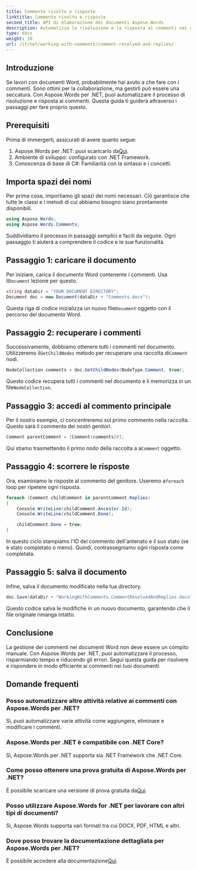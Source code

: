```yaml
---
title: Commento risolto e risposte
linktitle: Commento risolto e risposte
second_title: API di elaborazione dei documenti Aspose.Words
description: Automatizza la risoluzione e la risposta ai commenti nei documenti Word con Aspose.Words per .NET. Guida passo passo inclusa.
type: docs
weight: 10
url: /it/net/working-with-comments/comment-resolved-and-replies/
---
```

## Introduzione

Se lavori con documenti Word, probabilmente hai avuto a che fare con i commenti. Sono ottimi per la collaborazione, ma gestirli può essere una seccatura. Con Aspose.Words per .NET, puoi automatizzare il processo di risoluzione e risposta ai commenti. Questa guida ti guiderà attraverso i passaggi per fare proprio questo.

## Prerequisiti

Prima di immergerti, assicurati di avere quanto segue:

1.  Aspose.Words per .NET: puoi scaricarlo da[Qui](https://releases.aspose.com/words/net/).
2. Ambiente di sviluppo: configurato con .NET Framework.
3. Conoscenza di base di C#: Familiarità con la sintassi e i concetti.

## Importa spazi dei nomi

Per prima cosa, importiamo gli spazi dei nomi necessari. Ciò garantisce che tutte le classi e i metodi di cui abbiamo bisogno siano prontamente disponibili.

```csharp
using Aspose.Words;
using Aspose.Words.Comments;
```

Suddividiamo il processo in passaggi semplici e facili da seguire. Ogni passaggio ti aiuterà a comprendere il codice e le sue funzionalità.

## Passaggio 1: caricare il documento

 Per iniziare, carica il documento Word contenente i commenti. Usa il`Document` lezione per questo.

```csharp
string dataDir = "YOUR DOCUMENT DIRECTORY";
Document doc = new Document(dataDir + "Comments.docx");
```

 Questa riga di codice inizializza un nuovo file`Document` oggetto con il percorso del documento Word.

## Passaggio 2: recuperare i commenti

 Successivamente, dobbiamo ottenere tutti i commenti nel documento. Utilizzeremo il`GetChildNodes` metodo per recuperare una raccolta di`Comment` nodi.

```csharp
NodeCollection comments = doc.GetChildNodes(NodeType.Comment, true);
```

Questo codice recupera tutti i commenti nel documento e li memorizza in un file`NodeCollection`.

## Passaggio 3: accedi al commento principale

Per il nostro esempio, ci concentreremo sul primo commento nella raccolta. Questo sarà il commento dei nostri genitori.

```csharp
Comment parentComment = (Comment)comments[0];
```

 Qui stiamo trasmettendo il primo nodo della raccolta a a`Comment` oggetto.

## Passaggio 4: scorrere le risposte

 Ora, esaminiamo le risposte al commento del genitore. Useremo a`foreach` loop per ripetere ogni risposta.

```csharp
foreach (Comment childComment in parentComment.Replies)
{
    Console.WriteLine(childComment.Ancestor.Id);
    Console.WriteLine(childComment.Done);

    childComment.Done = true;
}
```

In questo ciclo stampiamo l'ID del commento dell'antenato e il suo stato (se è stato completato o meno). Quindi, contrassegniamo ogni risposta come completata.

## Passaggio 5: salva il documento

Infine, salva il documento modificato nella tua directory.

```csharp
doc.Save(dataDir + "WorkingWithComments.CommentResolvedAndReplies.docx");
```

Questo codice salva le modifiche in un nuovo documento, garantendo che il file originale rimanga intatto.

## Conclusione

La gestione dei commenti nei documenti Word non deve essere un compito manuale. Con Aspose.Words per .NET, puoi automatizzare il processo, risparmiando tempo e riducendo gli errori. Segui questa guida per risolvere e rispondere in modo efficiente ai commenti nei tuoi documenti.

## Domande frequenti

### Posso automatizzare altre attività relative ai commenti con Aspose.Words per .NET?  
Sì, puoi automatizzare varie attività come aggiungere, eliminare e modificare i commenti.

### Aspose.Words per .NET è compatibile con .NET Core?  
Sì, Aspose.Words per .NET supporta sia .NET Framework che .NET Core.

### Come posso ottenere una prova gratuita di Aspose.Words per .NET?  
 È possibile scaricare una versione di prova gratuita da[Qui](https://releases.aspose.com/).

### Posso utilizzare Aspose.Words for .NET per lavorare con altri tipi di documenti?  
Sì, Aspose.Words supporta vari formati tra cui DOCX, PDF, HTML e altri.

### Dove posso trovare la documentazione dettagliata per Aspose.Words per .NET?  
 È possibile accedere alla documentazione[Qui](https://reference.aspose.com/words/net/).